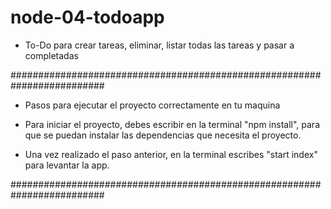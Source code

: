 # node-04-todoapp

* To-Do para crear tareas, eliminar, listar todas las tareas y pasar a completadas

#########################################################################

* Pasos para ejecutar el proyecto correctamente en tu maquina

* Para iniciar el proyecto, debes escribir en la terminal "npm install", para que se puedan instalar las dependencias que necesita el proyecto.
* Una vez realizado el paso anterior, en la terminal escribes "start index" para levantar la app.

#########################################################################